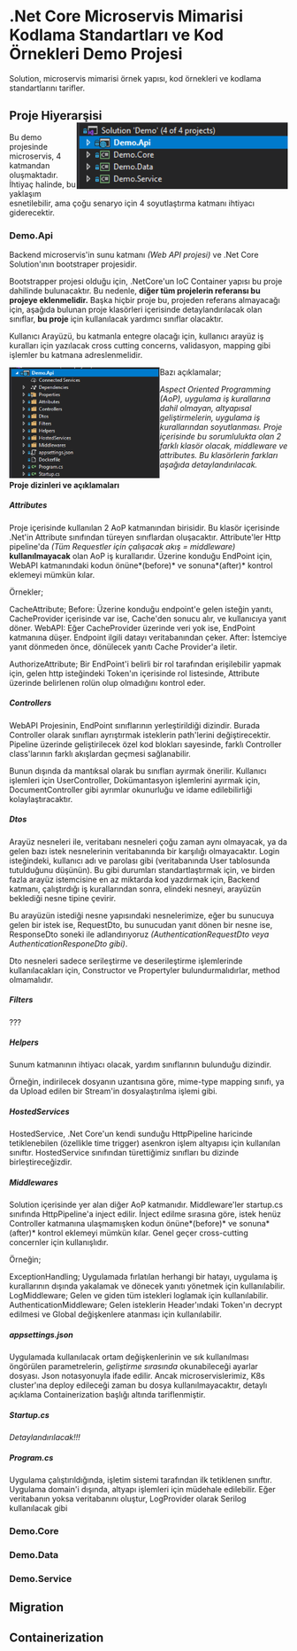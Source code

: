 # .Net Core Microservis Mimarisi Kodlama Standartları ve Kod Örnekleri Demo Projesi

Solution, microservis mimarisi örnek yapısı, kod örnekleri ve kodlama standartlarını tarifler.

## Proje Hiyerarşisi <img src="./documentation_resources/projects.png" align="right" height="120" /> <br>

Bu demo projesinde microservis, 4 katmandan oluşmaktadır. İhtiyaç halinde, bu yaklaşım esnetilebilir, ama çoğu senaryo için 4 soyutlaştırma katmanı ihtiyacı giderecektir.

### Demo.Api

Backend microservis'in sunu katmanı *(Web API projesi)* ve .Net Core Solution'ının bootstraper projesidir.
 
Bootstrapper projesi olduğu için, .NetCore'un IoC Container yapısı bu proje dahilinde bulunacaktır. Bu nedenle, **diğer tüm projelerin referansı bu projeye eklenmelidir.** Başka hiçbir proje bu, projeden referans almayacağı için, aşağıda bulunan proje klasörleri içerisinde detaylandırılacak olan sınıflar, **bu proje** için kullanılacak yardımcı sınıflar olacaktır.

Kullanıcı Arayüzü, bu katmanla entegre olacağı için, kullanıcı arayüz iş kuralları için yazılacak cross cutting concerns, validasyon, mapping gibi işlemler bu katmana adreslenmelidir. 

<img src="./documentation_resources/demoapi.png" align="left" height="200" />

Bazı açıklamalar;

*Aspect Oriented Programming (AoP), uygulama iş kurallarına dahil olmayan, altyapısal geliştirmelerin, uygulama iş kurallarından soyutlanması. Proje içerisinde bu sorumlulukta olan 2 farklı klasör olacak, middleware ve attributes. Bu klasörlerin farkları aşağıda detaylandırılacak.*

#### Proje dizinleri ve açıklamaları

##### Attributes

Proje içerisinde kullanılan 2 AoP katmanından birisidir. Bu klasör içerisinde .Net'in Attribute sınıfından türeyen sınıflardan oluşacaktır. Attribute'ler Http pipeline'da *(Tüm Requestler için çalışacak akış = middleware)* **kullanılmayacak** olan AoP iş kurallarıdır. Üzerine konduğu EndPoint için, WebAPI katmanındaki kodun önüne*(before)* ve sonuna*(after)* kontrol eklemeyi mümkün kılar. 

Örnekler;

CacheAttribute; 
Before: Üzerine konduğu endpoint'e gelen isteğin yanıtı, CacheProvider içerisinde var ise, Cache'den sonucu alır, ve kullanıcıya yanıt döner. 
WebAPI: Eğer CacheProvider üzerinde veri yok ise, EndPoint katmanına düşer. Endpoint ilgili datayı veritabanından çeker.
After: İstemciye yanıt dönmeden önce, dönülecek yanıtı Cache Provider'a iletir. 

AuthorizeAttribute;
Bir EndPoint'i belirli bir rol tarafından erişilebilir yapmak için, gelen http isteğindeki Token'ın içerisinde rol listesinde, Attribute üzerinde belirlenen rolün olup olmadığını kontrol eder.

##### Controllers

WebAPI Projesinin, EndPoint sınıflarının yerleştirildiği dizindir. Burada Controller olarak sınıfları ayrıştırmak isteklerin path'lerini değiştirecektir. Pipeline üzerinde geliştirilecek özel kod blokları sayesinde, farklı Controller class'larının farklı akışlardan geçmesi sağlanabilir. 

Bunun dışında da mantıksal olarak bu sınıfları ayırmak önerilir. Kullanıcı işlemleri için UserController, Dokümantasyon işlemlerini ayırmak için, DocumentController gibi ayrımlar okunurluğu ve idame edilebilirliği kolaylaştıracaktır. 

##### Dtos

Arayüz nesneleri ile, veritabanı nesneleri çoğu zaman aynı olmayacak, ya da gelen bazı istek nesnelerinin veritabanında bir karşılığı olmayacaktır. Login isteğindeki, kullanıcı adı ve parolası gibi (veritabanında User tablosunda tutulduğunu düşünün). Bu gibi durumları standartlaştırmak için, ve birden fazla arayüz istemcisine en az miktarda kod yazdırmak için, Backend katmanı, çalıştırdığı iş kurallarından sonra, elindeki nesneyi, arayüzün beklediği nesne tipine çevirir. 

Bu arayüzün istediği nesne yapısındaki nesnelerimize, eğer bu sunucuya gelen bir istek ise, RequestDto, bu sunucudan yanıt dönen bir nesne ise, ResponseDto soneki ile adlandırıyoruz *(AuthenticationRequestDto veya AuthenticationResponeDto gibi)*.

Dto nesneleri sadece serileştirme ve deserileştirme işlemlerinde kullanılacakları için, Constructor ve Propertyler bulundurmalıdırlar, method olmamalıdır.  

##### Filters

???

##### Helpers

Sunum katmanının ihtiyacı olacak, yardım sınıflarının bulunduğu dizindir. 

Örneğin, indirilecek dosyanın uzantısına göre, mime-type mapping sınıfı, ya da Upload edilen bir Stream'in dosyalaştırılma işlemi gibi.

##### HostedServices

HostedService, .Net Core'un kendi sunduğu HttpPipeline haricinde tetiklenebilen (özellikle time trigger) asenkron işlem altyapısı için kullanılan sınıftır. HostedService sınıfından türettiğimiz sınıfları bu dizinde birleştireceğizdir.

##### Middlewares

Solution içerisinde yer alan diğer AoP katmanıdır. Middleware'ler startup.cs sınıfında HttpPipeline'a inject edilir. İnject edilme sırasına göre, istek henüz Controller katmanına ulaşmamışken kodun önüne*(before)* ve sonuna*(after)* kontrol eklemeyi mümkün kılar. Genel geçer cross-cutting concernler için kullanışlıdır. 

Örneğin;

ExceptionHandling; Uygulamada fırlatılan herhangi bir hatayı, uygulama iş kurallarının dışında yakalamak ve dönecek yanıtı yönetmek için kullanılabilir.
LogMiddleware; Gelen ve giden tüm istekleri loglamak için kullanılabilir.
AuthenticationMiddleware; Gelen isteklerin Header'ındaki Token'ın decrypt edilmesi ve Global değişkenlere atanması için kullanılabilir.

##### appsettings.json

Uygulamada kullanılacak ortam değişkenlerinin ve sık kullanılması öngörülen parametrelerin, *geliştirme sırasında* okunabileceği ayarlar dosyası. Json notasyonuyla ifade edilir. Ancak microservislerimiz, K8s cluster'ına deploy edileceği zaman bu dosya kullanılmayacaktır, detaylı açıklama Containerization başlığı altında tariflenmiştir.

##### Startup.cs

*Detaylandırılacak!!!*

##### Program.cs

Uygulama çalıştırıldığında, işletim sistemi tarafından ilk tetiklenen sınıftır. Uygulama domain'i dışında, altyapı işlemleri için müdehale edilebilir. Eğer veritabanın yoksa veritabanını oluştur, LogProvider olarak Serilog kullanılacak gibi

### Demo.Core

### Demo.Data

### Demo.Service

## Migration

## Containerization